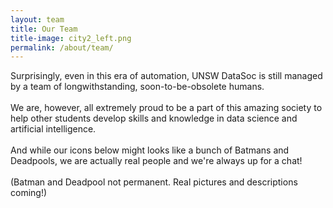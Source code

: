 ```yaml
---
layout: team
title: Our Team
title-image: city2_left.png
permalink: /about/team/
---
```

Surprisingly, even in this era of automation, UNSW DataSoc is still managed by a team of longwithstanding, soon-to-be-obsolete humans.
<br><br>
We are, however, all extremely proud to be a part of this amazing society to help other students develop skills and knowledge in data science and artificial intelligence.
<br><br>
And while our icons below might looks like a bunch of Batmans and Deadpools, we are actually real people and we're always up for a chat!
<br><br>
(Batman and Deadpool not permanent. Real pictures and descriptions coming!)